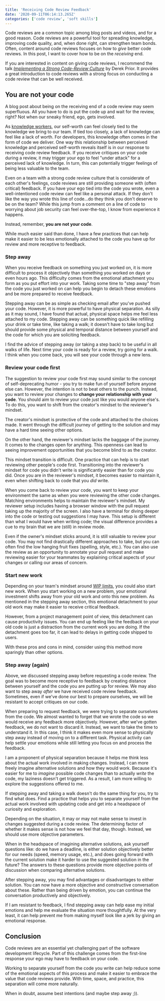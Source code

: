 ```yaml
---
title: 'Receiving Code Review Feedback'
date: '2020-09-11T06:14:13.265Z'
categories: ['code review', 'soft skills']
---
```


Code reviews are a common topic among blog posts and videos, and for a good reason. Code reviews are a powerful tool for spreading knowledge, improving code quality, and, when done right, can strengthen team bonds. Often, content around code reviews focuses on how to _give_ better code reviews. In this post, I want to cover how to be on the _receiving_ end.

If you are interested in content on giving code reviews, I recommend the talk [_Implementing a Strong Code-Review Culture_](https://youtu.be/PJjmw9TRB7s) by Derek Prior. It provides a great introduction to code reviews with a strong focus on conducting a code review that can be well received.

## You are not your code

A blog post about being on the receiving end of a code review may seem superfluous. All you have to do is put the code up and wait for the review, right? Not when our sneaky friend, ego, gets involved.

As [knowledge workers](https://en.wikipedia.org/wiki/Knowledge_worker), our self-worth can feel closely tied to the knowledge we bring to our team. If tied too closely, a lack of knowledge can feel like a lack of worth. For developers, this knowledge often comes in the form of code we deliver. One way this relationship between perceived knowledge and perceived self-worth reveals itself is in our response to receiving code review feedback. If you receive critiques on your code during a review, it may trigger your ego to feel "under attack" for a perceived lack of knowledge. In turn, this can potentially trigger feelings of being less valuable to the team. 

Even on a team with a strong code review culture that is considerate of each other's feelings, code reviews are still providing someone with (often critical) feedback. If you have your ego tied into the code you wrote, even a well-intentioned code review can feel like a personal attack. If they don't like the way you wrote this line of code...do they think you don't deserve to be on the team? While this jump from a comment on a line of code to worrying about job security can feel over-the-top, I know from experience it happens.

 Instead, remember, **you are not your code**. 

While much easier said than done, I have a few practices that can help make it easier to be less emotionally attached to the code you have up for review and more receptive to feedback.

### Step away

When you receive feedback on something you just worked on, it is more difficult to process it objectively than something you worked on days or even hours ago. This difficulty comes from the emotional attachment you form as you put effort into your work. Taking some time to "step away" from the code you just worked on can help you begin to detach these emotions and be more prepared to receive feedback.

Stepping away can be as simple as checking email after you've pushed your code. However, it is more powerful to have physical separation. As silly as it may sound, I have found that actual, physical space helps me feel less attached to my code. Stepping away can be something quick like refilling your drink or take time, like taking a walk; it doesn't have to take long but should provide some physical and temporal distance between yourself and the code for which you are soliciting feedback. 

I find the advice of stepping away (or taking a step back) to be useful in all walks of life. Next time your code is ready for a review, try going for a walk. I think when you come back, you will see your code through a new lens.

### Review your code first

The suggestion to review your code first may sound similar to the concept of self-deprecating humor - you try to make fun of yourself before anyone else can. However, the intention is not to beat others to the punch. Instead, you want to review your changes to **change your relationship with your code**.  You should aim to review your code just like you would anyone else's.  To do this, you want to shift from the creator's mindset to the reviewer's mindset. 

The creator's mindset is protective of the code and attached to the choices made. It went through the difficult journey of getting to the solution and may have a hard time seeing other options. 

On the other hand, the reviewer's mindset lacks the baggage of the journey. It comes to the changes open for anything. This openness can lead to seeing improvement opportunities that you become blind to as the creator.

This mindset transition is difficult. One practice that can help is to start reviewing other people's code first. Transitioning into the reviewer's mindset for code you didn't write is significantly easier than for code you did. Once you are in the reviewer's mindset, it becomes easier to maintain it, even when shifting back to code that you _did_ write.

When you come back to review your code, you want to keep your environment the same as when you were reviewing the other code changes. Matching environments helps to maintain the reviewer's mindset. My reviewer setup includes having a browser window with the pull request taking up the majority of the screen.  I also have a terminal for diving deeper into the code or testing out suggestions I may have. This setup is different than what I would have when writing code; the visual difference provides a cue to my brain that we are (still) in review mode. 

Even if the owner's mindset sticks around, it is still valuable to review your code. You may not find drastically different approaches to take, but you can often find the low hanging fruit fixes (spelling, style, etc.). You can also use the review as an opportunity to annotate your pull request and make reviewing easier for your teammates by explaining critical aspects of your changes or calling our areas of concern. 

### Start new work

Depending on your team's mindset around [WIP limits](https://www.planview.com/resources/articles/benefits-wip-limits/), you could also start new work. When you start working on a new problem, your emotional investment shifts away from your old work and onto this new problem. As mentioned in the stepping away section, this emotional detachment to your old work may make it easier to receive critical feedback. 

However, from a project management point of view, this detachment can cause productivity issues. You can end up feeling like the feedback on your old code is just a distraction from the current work you are doing. If the detachment goes too far, it can lead to delays in getting code shipped to users.

With these pros and cons in mind, consider using this method more sparingly than other options.

### Step away (again)

Above, we discussed stepping away before requesting a code review. The goal was to become more receptive to feedback by creating distance between yourself and the code you are putting up for review. We may also want to step away _after_ we have received code review feedback. Sometimes, even if we've done our best to prepare ourselves, we will be resistant to accept critiques on our code.

When preparing to request feedback, we were trying to separate ourselves from the code. We almost wanted to forget that we wrote the code so we would receive any feedback more objectively. However, after we've gotten feedback, we do not want to discard it. Instead, we want to take the time to understand it. In this case, I think it makes even more sense to physically step away instead of moving on to a different task. Physical activity can help settle your emotions while still letting you focus on and process the feedback. 

I am a proponent of physical separation because it helps me think less about the actual work involved in making changes. Instead, I can more freely imagine alternative solutions and how they would work. Because it's easier for me to _imagine_ possible code changes than to actually _write_ the code, my laziness doesn't get triggered. As a result, I am more willing to explore the suggestions offered to me. 

If stepping away and taking a walk doesn't do the same thing for you, try to find what does. Find a practice that helps you to separate yourself from the actual work involved with updating code and get into a headspace of curiosity and exploration. 

Depending on the situation, it may or may not make sense to invest in changes suggested during a code review. The determining factor of whether it makes sense is not how we feel that day, though. Instead, we should use more objective parameters. 

When in the headspace of imagining alternative solutions, ask yourself questions like: do we have a deadline, is either solution objectively better for our needs (speed, memory usage, etc.), and does going forward with the current solution make it harder to use the suggested solution in the future? The answers to these questions provide more objective points of discussion when comparing alternative solutions.

After stepping away, you may find advantages or disadvantages to either solution. You can now have a more objective and constructive conversation about these. Rather than being driven by emotion, you can continue the conversation productively and objectively.

If I am resistant to feedback, I find stepping away can help ease my initial emotions and help me evaluate the situation more thoughtfully. At the very least, it can help prevent me from making myself look like a jerk by giving an emotional response.

## Conclusion

Code reviews are an essential yet challenging part of the software development lifecycle. Part of this challenge comes from the first-line response your ego may have to feedback on your code. 

Working to separate yourself from the code you write can help reduce some of the emotional aspects of this process and make it easier to embrace the value that code reviews provide. With time, space, and practice, this separation will come more naturally.

When in doubt, assume best intentions (and maybe step away ;)). 

